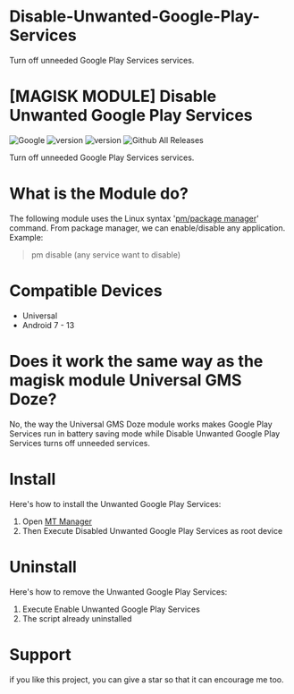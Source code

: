 # Disable-Unwanted-Google-Play-Services
Turn off unneeded Google Play Services services.
# [MAGISK MODULE] Disable Unwanted Google Play Services
![Google](https://img.shields.io/badge/google-4285F4?style=for-the-badge&logo=google&logoColor=white)
![version](https://img.shields.io/badge/Module_Version-1-green)
![version](https://img.shields.io/badge/Google_Play_Services_version-22.33.13+-green)
![Github All Releases](https://img.shields.io/github/downloads/IRedDragonICY/Disable-Unwanted-Google-Play-Services/total.svg)

Turn off unneeded Google Play Services services.

# What is the Module do?
The following module uses the Linux syntax '[pm/package manager](http://adbcommand.com/adbshell/pm)' command.
From package manager, we can enable/disable any application.
Example:
>pm disable (any service want to disable)

# Compatible Devices
* Universal
* Android 7 - 13

# Does it work the same way as the magisk module Universal GMS Doze?
No, the way the Universal GMS Doze module works makes Google Play Services run in battery saving mode while Disable Unwanted Google Play Services turns off unneeded services.

# Install
Here's how to install the Unwanted Google Play Services:
1. Open [MT Manager](https://mt-manager.softonic-id.com/android/download)
2. Then Execute Disabled Unwanted Google Play Services as root device

# Uninstall
Here's how to remove the Unwanted Google Play Services:
1. Execute Enable Unwanted Google Play Services
2. The script already uninstalled

# Support
if you like this project, you can give a star so that it can encourage me too.
